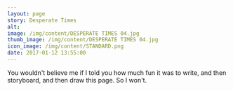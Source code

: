 ```yaml
---
layout: page
story: Desperate Times
alt:
image: /img/content/DESPERATE TIMES 04.jpg
thumb_image: /img/content/DESPERATE TIMES 04.jpg
icon_image: /img/content/STANDARD.png
date: 2017-01-12 13:55:00
---
```



You wouldn't believe me if I told you how much fun it was to write, and then storyboard, and then draw this page. So I won't.